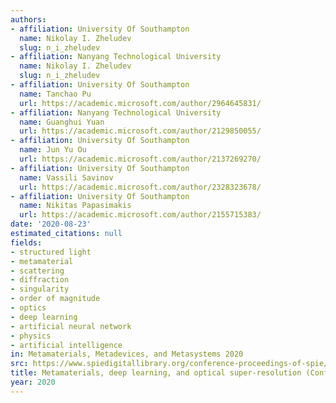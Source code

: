 ```yaml
---
authors:
- affiliation: University Of Southampton
  name: Nikolay I. Zheludev
  slug: n_i_zheludev
- affiliation: Nanyang Technological University
  name: Nikolay I. Zheludev
  slug: n_i_zheludev
- affiliation: University Of Southampton
  name: Tanchao Pu
  url: https://academic.microsoft.com/author/2964645831/
- affiliation: Nanyang Technological University
  name: Guanghui Yuan
  url: https://academic.microsoft.com/author/2129850055/
- affiliation: University Of Southampton
  name: Jun Yu Ou
  url: https://academic.microsoft.com/author/2137269270/
- affiliation: University Of Southampton
  name: Vassili Savinov
  url: https://academic.microsoft.com/author/2328323678/
- affiliation: University Of Southampton
  name: Nikitas Papasimakis
  url: https://academic.microsoft.com/author/2155715383/
date: '2020-08-23'
estimated_citations: null
fields:
- structured light
- metamaterial
- scattering
- diffraction
- singularity
- order of magnitude
- optics
- deep learning
- artificial neural network
- physics
- artificial intelligence
in: Metamaterials, Metadevices, and Metasystems 2020
src: https://www.spiedigitallibrary.org/conference-proceedings-of-spie/11460/114601A/Metamaterials-deep-learning-and-optical-super-resolution-Conference-Presentation/10.1117/12.2568743.full
title: Metamaterials, deep learning, and optical super-resolution (Conference Presentation)
year: 2020
---
```

